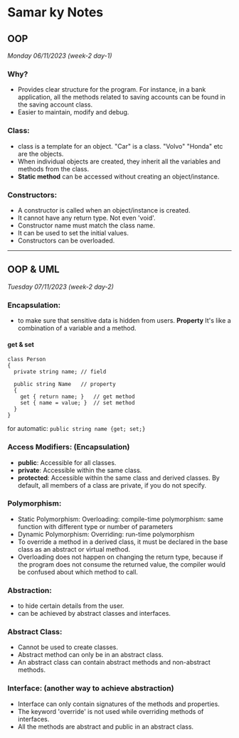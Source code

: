 # Samar ky Notes
## OOP
*Monday 06/11/2023 (week-2 day-1)*

### Why?
- Provides clear structure for the program. For instance, in a bank application, all the methods related to saving accounts can be found in the saving account class.
- Easier to maintain, modify and debug.
### Class:
- class is a template for an object. "Car" is a class. "Volvo" "Honda" etc are the objects.
- When individual objects are created, they inherit all the variables and methods from the class.
- **Static method** can be accessed without creating an object/instance.
### Constructors:
- A constructor is called when an object/instance is created.
- It cannot have any return type. Not even 'void'.
- Constructor name must match the class name.
- It can be used to set the initial values.
- Constructors can be overloaded.  
---
## OOP & UML 
*Tuesday 07/11/2023 (week-2 day-2)*

### Encapsulation: 
- to make sure that sensitive data is hidden from users.
**Property** It's like a combination of a variable and a method.
#### get & set
```
class Person
{
  private string name; // field

  public string Name   // property
  {
    get { return name; }   // get method
    set { name = value; }  // set method
  }
}
```
for automatic: `public string name {get; set;}`
### Access Modifiers: (Encapsulation)
- **public**: Accessible for all classes.
- **private**: Accessible within the same class.
- **protected**: Accessible within the same class and derived classes.
By default, all members of a class are private, if you do not specify.
### Polymorphism: 
- Static Polymorphism: Overloading: compile-time polymorphism: same function with different type or number of parameters
- Dynamic Polymorphism: Overriding: run-time polymorphism
- To override a method in a derived class, it must be declared in the base class as an abstract or virtual method.
- Overloading does not happen on changing the return type, because if the program does not consume the returned value, the compiler would be confused about which method to call.

### Abstraction:
- to hide certain details from the user.
- can be achieved by abstract classes and interfaces.

### Abstract Class:
- Cannot be used to create classes.
- Abstract method can only be in an abstract class.
- An abstract class can contain abstract methods and non-abstract methods.

### Interface: (another way to achieve abstraction)
- Interface can only contain signatures of the methods and properties.
- The keyword 'override' is not used while overriding methods of interfaces.
- All the methods are abstract and public in an abstract class.


